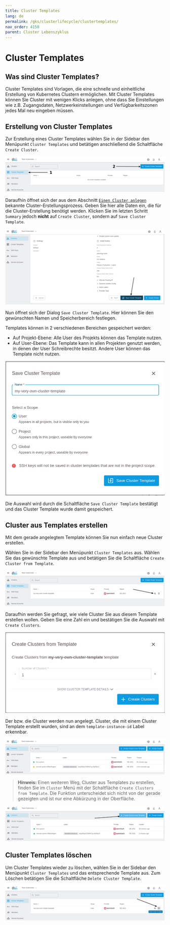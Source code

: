 ```yaml
---
title: Cluster Templates
lang: de
permalink: /gks/clusterlifecycle/clustertemplates/
nav_order: 4150
parent: Cluster Lebenszyklus
---
```

<!-- LTeX:  language=de-DE -->

# Cluster Templates

## Was sind Cluster Templates?

Cluster Templates sind Vorlagen, die eine schnelle und einheitliche Erstellung von Kubernetes Clustern ermöglichen. Mit Cluster Templates können Sie Cluster mit wenigen Klicks anlegen, ohne dass Sie Einstellungen wie z.B. Zugangsdaten, Netzwerkeinstellungen und Verfügbarkeitszonen jedes Mal neu eingeben müssen.

## Erstellung von Cluster Templates

Zur Erstellung eines Cluster Templates wählen Sie in der Sidebar den Menüpunkt `Cluster Templates` und betätigen anschließend die Schaltfläche `Create Cluster`.

![Empty Overview](template_overview_empty.png)

Daraufhin öffnet sich der aus dem Abschnitt [`Einen Cluster anlegen`](/gks/clusterlifecycle/creatingacluster/) bekannte Cluster-Erstellungsprozess. Geben Sie hier alle Daten ein, die für die Cluster-Erstellung benötigt werden. Klicken Sie im letzten Schritt `Summary` jedoch **nicht** auf `Create Cluster`, sondern auf `Save Cluster Template`.

![Save Cluster Template Button](template_save.png)

Nun öffnet sich der Dialog `Save Cluster Template`. Hier können Sie den gewünschten Namen und Speicherbereich festlegen.

Templates können in 2 verschiedenen Bereichen gespeichert werden:

* Auf Projekt-Ebene: Alle User des Projekts können das Template nutzen.
* Auf User-Ebene: Das Template kann in allen Projekten genutzt werden, in denen der User Schreibrechte besitzt. Andere User können das Template nicht nutzen.

![Dialog Save Cluster Template](template_dialog_save.png)

Die Auswahl wird durch die Schaltfläche `Save Cluster Template` bestätigt und das Cluster Template wurde damit gespeichert.

## Cluster aus Templates erstellen

Mit dem gerade angelegtem Template können Sie nun einfach neue Cluster erstellen.

Wählen Sie in der Sidebar den Menüpunkt `Cluster Templates` aus. Wählen Sie das gewünschte Template aus und betätigen Sie die Schaltfläche `Create Cluster from Template`.

![Template Overview Create](template_overview_create.png)

Daraufhin werden Sie gefragt, wie viele Cluster Sie aus diesem Template erstellen wollen. Geben Sie eine Zahl ein und bestätigen Sie die Auswahl mit `Create Clusters`.

![Template Dialog Create Cluster](template_dialog_create_cluster.png)

Der bzw. die Cluster werden nun angelegt. Cluster, die mit einem Cluster Template erstellt wurden, sind an dem `template-instance-id` Label erkennbar.

![Cluster Overview New Cluster](cluster_overview_new_cluster.png)

> **Hinweis:** Einen weiteren Weg, Cluster aus Templates zu erstellen, finden Sie im `Cluster` Menü mit der Schaltfläche `Create Clusters from Template`. Die Funktion unterscheidet sich nicht von der gerade gezeigten und ist nur eine Abkürzung in der Oberfläche.

![cluster_overview_create_alternative](cluster_overview_create_alternative.png)

## Cluster Templates löschen

Um Cluster Templates wieder zu löschen, wählen Sie in der Sidebar den Menüpunkt `Cluster Templates` und das entsprechende Template aus. Zum Löschen betätigen Sie die Schaltfläche `Delete Cluster Template`.

![Template Overview Delete](template_overview_delete.png)
